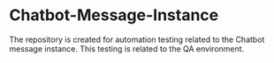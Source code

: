 # Chatbot-Message-Instance
The repository is created for automation testing related to the Chatbot message instance. This testing is related to the QA environment.
